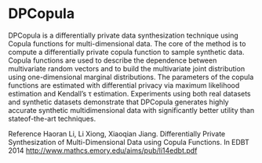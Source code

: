 # DPCopula
DPCopula is a differentially private data synthesization technique using Copula functions for
multi-dimensional data. The core of the method is to
compute a differentially private copula function to sample synthetic data. Copula functions are used to
describe the dependence between multivariate random vectors and to build the multivariate joint distribution
using one-dimensional marginal distributions. The parameters of the copula
functions are estimated with differential privacy via maximum likelihood
estimation and Kendall’s τ estimation. Experiments
using both real datasets and synthetic datasets demonstrate
that DPCopula generates highly accurate synthetic multidimensional data with significantly better utility than stateof-the-art techniques.

Reference
Haoran Li, Li Xiong, Xiaoqian Jiang. Differentially Private Synthesization of Multi-Dimensional Data using Copula Functions. In EDBT 2014
http://www.mathcs.emory.edu/aims/pub/li14edbt.pdf
